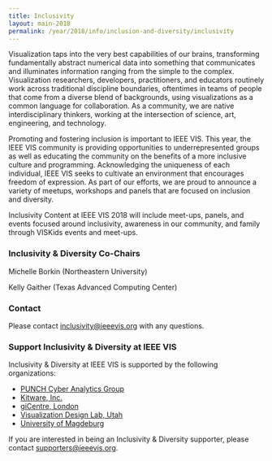 ```yaml
---
title: Inclusivity
layout: main-2018
permalink: /year/2018/info/inclusion-and-diversity/inclusivity
---
```

Visualization taps into the very best capabilities of our brains, transforming fundamentally abstract numerical data into something that communicates and illuminates information ranging from the simple to the complex. Visualization researchers, developers, practitioners, and educators routinely work across traditional discipline boundaries, oftentimes in teams of people that come from a diverse blend of backgrounds, using visualizations as a common language for collaboration. As a community, we are native interdisciplinary thinkers, working at the intersection of science, art, engineering, and technology. 

Promoting and fostering inclusion is important to IEEE VIS. This year, the IEEE VIS community is providing opportunities to underrepresented groups as well as educating the community on the benefits of a more inclusive culture and programming. Acknowledging the uniqueness of each individual, IEEE VIS seeks to cultivate an environment that encourages freedom of expression. As part of our efforts, we are proud to announce a variety of meetups, workshops and panels that are focused on inclusion and diversity.

Inclusivity Content at IEEE VIS 2018 will include meet-ups, panels, and events focused around inclusivity, awareness in our community, and family through VISKids events and meet-ups.

### Inclusivity & Diversity Co-Chairs

Michelle Borkin (Northeastern University)

Kelly Gaither (Texas Advanced Computing Center)

### Contact

Please contact [inclusivity@ieeevis.org](mailto:inclusivity@ieeevis.org) with any questions.
 
### Support Inclusivity & Diversity at IEEE VIS

Inclusivity & Diversity at IEEE VIS is supported by the following organizations:

<ul>
  <li><a href="https://punchcyber.com/">PUNCH Cyber Analytics Group</a></li>
  <li><a href="https://www.kitware.com/">Kitware, Inc.</a></li>
  <li><a href="https://www.gicentre.net/">giCentre, London</a></li>
  <li><a href="http://vdl.sci.utah.edu/">Visualization Design Lab, Utah</a></li>
  <li><a href="http://www.uni-magdeburg.de/en/">University of Magdeburg</a></li>
</ul>



If you are interested in being an Inclusivity & Diversity supporter, please contact [supporters@ieeevis.org](mailto:supporters@ieeevis.org).
 
